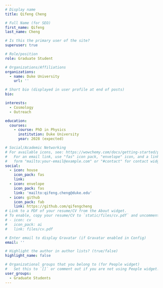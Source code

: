 ```yaml
---
# Display name
title: Qifeng Cheng

# Full Name (for SEO)
first_name: Qifeng
last_name: Cheng

# Is this the primary user of the site?
superuser: true

# Role/position
role: Graduate Student

# Organizations/Affiliations
organizations:
  - name: Duke University
    url: ''

# Short bio (displayed in user profile at end of posts)
bio:

interests:
  - Cosmology
  - Outreach

education:
  courses:
    - course: PhD in Physics
      institution: Duke University
      year: 2028 (expected)

# Social/Academic Networking
# For available icons, see: https://wowchemy.com/docs/getting-started/page-builder/#icons
#   For an email link, use "fas" icon pack, "envelope" icon, and a link in the
#   form "mailto:your-email@example.com" or "#contact" for contact widget.
social:
  - icon: house
    icon_pack: fas
    link:
  - icon: envelope
    icon_pack: fas
    link: 'mailto:qifeng.cheng@duke.edu'
  - icon: github
    icon_pack: fab
    link: https://github.com/qifengcheng
# Link to a PDF of your resume/CV from the About widget.
# To enable, copy your resume/CV to `static/files/cv.pdf` and uncomment the lines below.
# - icon: cv
#   icon_pack: ai
#   link: files/cv.pdf

# Enter email to display Gravatar (if Gravatar enabled in Config)
email: ''

# Highlight the author in author lists? (true/false)
highlight_name: false

# Organizational groups that you belong to (for People widget)
#   Set this to `[]` or comment out if you are not using People widget.
user_groups:
  - Graduate Students
---
```


